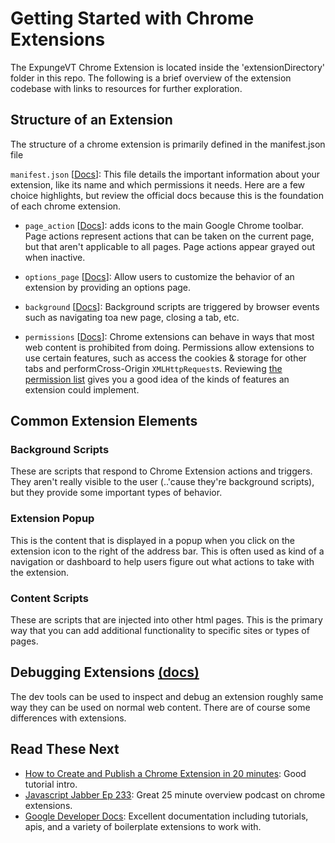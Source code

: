 # Getting Started with Chrome Extensions

The ExpungeVT Chrome Extension is located inside the 'extensionDirectory' folder in this repo. The following is a brief overview of the extension codebase with links to resources for further exploration.

## Structure of an Extension

The structure of a chrome extension is primarily defined in the manifest.json file

`manifest.json` [[Docs](https://developer.chrome.com/extensions/manifest)]: This file details the important information about your extension, like its name and which permissions it needs. Here are a few choice highlights, but review the official docs because this is the foundation of each chrome extension.

- `page_action` [[Docs](https://developer.chrome.com/extensions/pageAction)]: adds icons to the main Google Chrome toolbar. Page actions represent actions that can be taken on the current page, but that aren't applicable to all pages. Page actions appear grayed out when inactive.

- `options_page` [[Docs](https://developer.chrome.com/extensions/options)]: Allow users to ​customize the behavior of an extension by providing an options page.

- `background` [[Docs](https://developer.chrome.com/extensions/background_pages)]: Background scripts are triggered by browser events such as navigating toa new page, closing a tab, etc.

- `permissions`​​ [[Docs](https://developer.chrome.com/extensions/permission_warnings)]: Chrome extensions can behave in ways that most web content is prohibited from doing. Permissions allow extensions to use certain features, such as ​access the ​cookies​ & ​storage​ for other tabs​ and​ perform​ Cross-Origin `XMLHttpRequest`s. Reviewing [the permission list](https://developer.chrome.com/extensions/declare_permissions) gives you a good idea of the kinds of features an extension could implement.

## Common Extension Elements

### Background Scripts

These are scripts that respond to Chrome Extension actions and triggers. They aren't really visible to the user (..'cause they're background scripts), but they provide some important types of behavior.

### Extension Popup

This is the content that is displayed in a popup when you click on the extension icon to the right of the address bar. This is often used as kind of a navigation or dashboard to help users figure out what actions to take with the extension.

### Content Scripts

These are scripts that are injected into other html pages. This is the primary way that you can add additional functionality to specific sites or types of pages.

## Debugging Extensions [(docs)](https://developer.chrome.com/extensions/tut_debugging)

The dev tools can be used to inspect and debug an extension roughly same way they can be used on normal web content. There are of course some differences with extensions.

## Read These Next

- [How to Create and Publish a Chrome Extension in 20 minutes](https://medium.freecodecamp.org/how-to-create-and-publish-a-chrome-extension-in-20-minutes-6dc8395d7153): Good tutorial intro.
- [Javascript Jabber Ep 233](https://devchat.tv/js-jabber/233-jsj-google-chrome-extensions-with-john-sonmez/): Great 25 minute overview podcast on chrome extensions.
- [Google Developer Docs](https://developer.chrome.com/extensions): Excellent documentation including tutorials, apis, and a variety of boilerplate extensions to work with.
